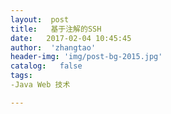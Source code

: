 ```yaml
---
layout:  post
title:   基于注解的SSH
date:   2017-02-04 10:45:45
author:  'zhangtao'
header-img: 'img/post-bg-2015.jpg'
catalog:   false
tags:
-Java Web 技术

---
```



